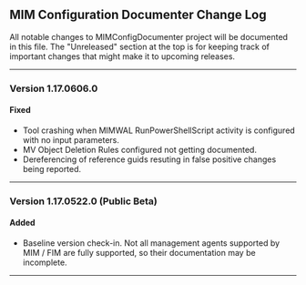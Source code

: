 ## MIM Configuration Documenter Change Log

All notable changes to MIMConfigDocumenter project will be documented in this file. The "Unreleased" section at the top is for keeping track of important changes that might make it to upcoming releases.

------------

### Version 1.17.0606.0

#### Fixed

* Tool crashing when MIMWAL RunPowerShellScript activity is configured with no input parameters.
* MV Object Deletion Rules configured not getting documented.
* Dereferencing of reference guids resuting in false positive changes being reported.

------------

### Version 1.17.0522.0 (Public Beta)

#### Added

* Baseline version check-in. Not all management agents supported by MIM / FIM are fully supported, so their documentation may be incomplete.

------------

